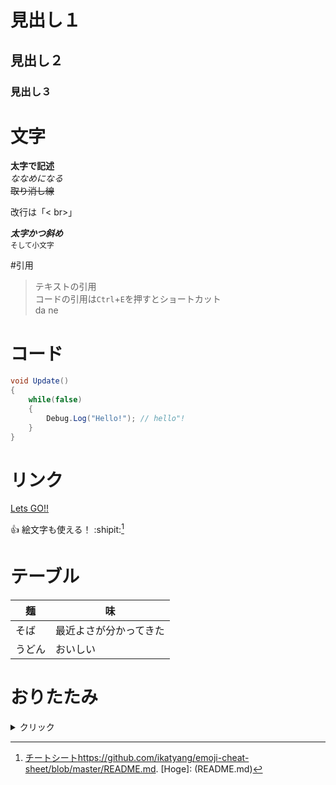 # 見出し１
## 見出し２
### 見出し３

# 文字
**太字で記述**<br>
_ななめになる_ <br>
~~取り消し線~~<br>

改行は「< br>」

***太字かつ斜め***<br>
<sub>そして小文字 </sub>

#引用
>テキストの引用<br>
コードの引用は`Ctrl`+`E`を押すとショートカット<br>
da
ne

# コード
```C#
void Update()
{
    while(false)
    {
        Debug.Log("Hello!"); // hello"!
    }
}
```

# リンク
[Lets GO!!](README.md)

:+1: 絵文字も使える！ :shipit:[^1]


# テーブル
| 麺 | 味 |
| --- | --- |
| そば | 最近よさが分かってきた |
| うどん | おいしい |

# おりたたみ
<details>

<summary>クリック</summary>
### 見出しも行ける
こんにちは
</details>

[^1]: [チートシート](https://github.com/ikatyang/emoji-cheat-sheet/blob/master/README.md)https://github.com/ikatyang/emoji-cheat-sheet/blob/master/README.md.
[Hoge]: (README.md)
